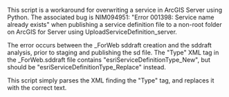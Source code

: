 This script is a workaround for overwriting a service in ArcGIS Server using Python.  The associated bug is NIM094951: "Error 001398: Service name already exists" when publishing a service definition file to a non-root folder on ArcGIS for Server using UploadServiceDefinition_server.



The error occurs between the _ForWeb sddraft creation and the sddraft analysis, prior to staging and publishing the sd file.  The "Type" XML tag in the _ForWeb.sddraft file contains "esriServiceDefinitionType_New", but should be "esriServiceDefinitionType_Replace" instead.

This script simply parses the XML finding the "Type" tag, and replaces it with the correct text.
